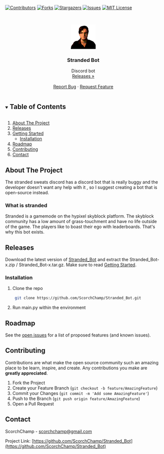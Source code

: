 [![Contributors][contributors-shield]][contributors-url]
[![Forks][forks-shield]][forks-url]
[![Stargazers][stars-shield]][stars-url]
[![Issues][issues-shield]][issues-url]
[![MIT License][license-shield]][license-url]



<!-- PROJECT LOGO -->
<br />
<p align="center">
  <a href="https://github.com/ScorchChamp/Stranded_Bot">
	<img src="readme_data/logo.png" alt="Logo" width="80" height="80">
  </a>

  <h3 align="center">Stranded Bot</h3>

  <p align="center">
	Discord bot
	<br />
	<a href="https://github.com/ScorchChamp/Stranded_Bot/releases/">Releases »</a>
	<br />
	<br />
	<!-- <a href="https://github.com/ScorchChamp/Stranded_Bot">View On Discord</a>
	· -->
	<a href="https://github.com/ScorchChamp/Stranded_Bot/issues">Report Bug</a>
	·
	<a href="https://github.com/ScorchChamp/Stranded_Bot/issues">Request Feature</a>
  </p>
</p>

<details open="open">
  <summary><h2 style="display: inline-block">Table of Contents</h2></summary>
  <ol>
	<li><a href="#about-the-project">About The Project</a></li>
	<li><a href="#releases">Releases</a></li>
	</li>
	<li>
	  <a href="#getting-started">Getting Started</a>
	  <ul>
		<li><a href="#installation">Installation</a></li>
	  </ul>
	</li>
	<li><a href="#roadmap">Roadmap</a></li>
	<li><a href="#contributing">Contributing</a></li>
	<li><a href="#contact">Contact</a></li>
  </ol>
</details>


<!-- ABOUT THE PROJECT -->
## About The Project

The stranded sweats discord has a discord bot that is really buggy and the developer doesn't want any help with it , so I suggest creating a bot that is open-source instead.

### What is stranded

Stranded is a gamemode on the hypixel skyblock platform. The skyblock community has a low amount of grass-touchment and have no life outside of the game. The players like to boast their ego with leaderboards. That's why this bot exists.

## Releases
Download the latest version of [Stranded_Bot](https://github.com/ScorchChamp/Stranded_Bot/releases/) and extract the Stranded_Bot-x.zip / Stranded_Bot-x.tar.gz. Make sure to read <a href="#getting-started">Getting Started</a>.


### Installation

1. Clone the repo
   ```sh
	git clone https://github.com/ScorchChamp/Stranded_Bot.git
   ```
2. Run main.py within the environment


<!-- ROADMAP -->
## Roadmap

See the [open issues](https://github.com/ScorchChamp/Stranded_Bot_name/issues) for a list of proposed features (and known issues).



<!-- CONTRIBUTING -->
## Contributing

Contributions are what make the open source community such an amazing place to be learn, inspire, and create. Any contributions you make are **greatly appreciated**.

1. Fork the Project
2. Create your Feature Branch (`git checkout -b feature/AmazingFeature`)
3. Commit your Changes (`git commit -m 'Add some AmazingFeature'`)
4. Push to the Branch (`git push origin feature/AmazingFeature`)
5. Open a Pull Request

<!-- CONTACT -->
## Contact

ScorchChamp - scorchchamp@gmail.com

Project Link: [https://github.com/ScorchChamp/Stranded_Bot](https://github.com/ScorchChamp/Stranded_Bot)


[contributors-shield]: https://img.shields.io/github/contributors/ScorchChamp/Stranded_Bot.svg?style=for-the-badge
[contributors-url]: https://github.com/ScorchChamp/Stranded_Bot/graphs/contributors
[forks-shield]: https://img.shields.io/github/forks/ScorchChamp/Stranded_Bot.svg?style=for-the-badge
[forks-url]: https://github.com/ScorchChamp/Stranded_Bot/network/members
[stars-shield]: https://img.shields.io/github/stars/ScorchChamp/Stranded_Bot.svg?style=for-the-badge
[stars-url]: https://github.com/ScorchChamp/Stranded_Bot/stargazers
[issues-shield]: https://img.shields.io/github/issues/ScorchChamp/Stranded_Bot.svg?style=for-the-badge
[issues-url]: https://github.com/ScorchChamp/Stranded_Bot/issues
[license-shield]: https://img.shields.io/github/license/ScorchChamp/Stranded_Bot.svg?style=for-the-badge
[license-url]: https://github.com/ScorchChamp/Stranded_Bot/blob/master/LICENSE.txt
[linkedin-shield]: https://img.shields.io/badge/-LinkedIn-black.svg?style=for-the-badge&logo=linkedin&colorB=555
[linkedin-url]: https://www.linkedin.com/in/lars-cornelissen-56504520b/
[youtube-url]: https://www.youtube.com/channel/UCYpqUStHIE9CmgDPkAmN4Sg
